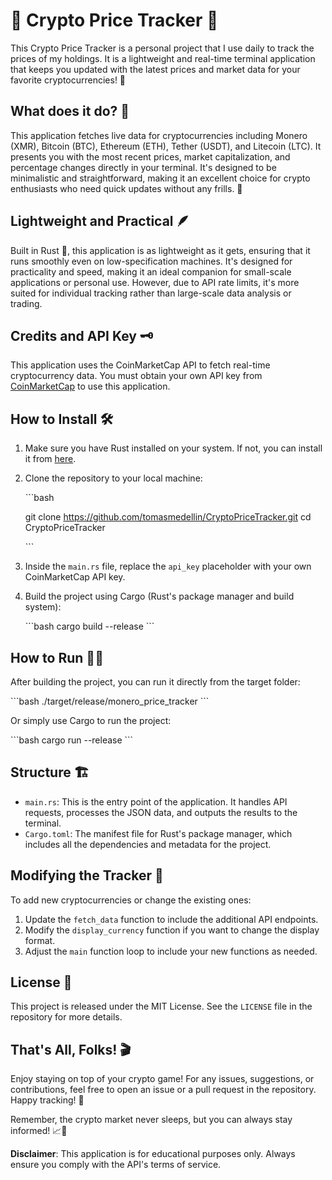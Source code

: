 # 🚀 Crypto Price Tracker 🚀

This Crypto Price Tracker is a personal project that I use daily to track the prices of my holdings. It is a lightweight and real-time terminal application that keeps you updated with the latest prices and market data for your favorite cryptocurrencies! 🎯

## What does it do? 🤔

This application fetches live data for cryptocurrencies including Monero (XMR), Bitcoin (BTC), Ethereum (ETH), Tether (USDT), and Litecoin (LTC). It presents you with the most recent prices, market capitalization, and percentage changes directly in your terminal. It's designed to be minimalistic and straightforward, making it an excellent choice for crypto enthusiasts who need quick updates without any frills. 💸

## Lightweight and Practical 🪶

Built in Rust 🦀, this application is as lightweight as it gets, ensuring that it runs smoothly even on low-specification machines. It's designed for practicality and speed, making it an ideal companion for small-scale applications or personal use. However, due to API rate limits, it's more suited for individual tracking rather than large-scale data analysis or trading.

## Credits and API Key 🗝️

This application uses the CoinMarketCap API to fetch real-time cryptocurrency data. You must obtain your own API key from [CoinMarketCap](https://pro.coinmarketcap.com/signup) to use this application.

## How to Install 🛠️

1. Make sure you have Rust installed on your system. If not, you can install it from [here](https://www.rust-lang.org/tools/install).

2. Clone the repository to your local machine:

   \```bash
   
   git clone https://github.com/tomasmedellin/CryptoPriceTracker.git
   cd CryptoPriceTracker
   
   \```

4. Inside the `main.rs` file, replace the `api_key` placeholder with your own CoinMarketCap API key.

5. Build the project using Cargo (Rust's package manager and build system):

   \```bash
   cargo build --release
   \```

## How to Run 🏃‍♂️

After building the project, you can run it directly from the target folder:

\```bash
./target/release/monero_price_tracker
\```

Or simply use Cargo to run the project:

\```bash
cargo run --release
\```

## Structure 🏗️

- `main.rs`: This is the entry point of the application. It handles API requests, processes the JSON data, and outputs the results to the terminal.
- `Cargo.toml`: The manifest file for Rust's package manager, which includes all the dependencies and metadata for the project.

## Modifying the Tracker 📝

To add new cryptocurrencies or change the existing ones:

1. Update the `fetch_data` function to include the additional API endpoints.
2. Modify the `display_currency` function if you want to change the display format.
3. Adjust the `main` function loop to include your new functions as needed.

## License 📄

This project is released under the MIT License. See the `LICENSE` file in the repository for more details.

## That's All, Folks! 🎬

Enjoy staying on top of your crypto game! For any issues, suggestions, or contributions, feel free to open an issue or a pull request in the repository. Happy tracking! 🌟

Remember, the crypto market never sleeps, but you can always stay informed! 📈🌙

**Disclaimer**: This application is for educational purposes only. Always ensure you comply with the API's terms of service.


